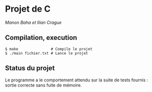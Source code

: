 # Projet de C 
_Manon Baha et Ilian Crague_

## Compilation, execution

```shell
$ make               # Compile le projet
$ ./main fichier.txt # Lance le projet
```

## Status du projet

Le programme a le comportement attendu sur la suite de tests fournis : sortie correcte sans fuite de mémoire. 

